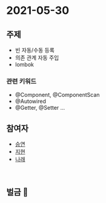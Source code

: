 # 2021-05-30

## 주제

- 빈 자동/수동 등록 
- 의존 관계 자동 주입
- lombok

### 관련 키워드
- @Component, @ComponentScan
- @Autowired
- @Getter, @Setter ...

## 참여자
- [승연](https://github.com/ssyoni)
- [지현](https://github.com/choejee)
- [나래](https://github.com/mumblecoder)
  
<br/>

## 벌금 💸

